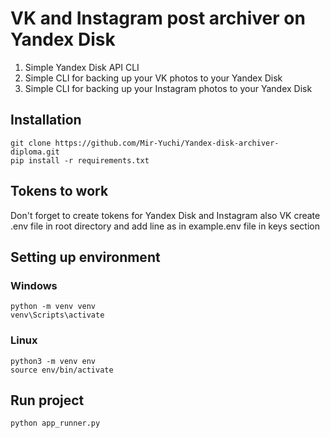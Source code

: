 # VK and Instagram post archiver on Yandex Disk

1. Simple Yandex Disk API CLI 
2. Simple CLI for backing up your VK photos to your Yandex Disk
3. Simple CLI for backing up your Instagram photos to your Yandex Disk
## Installation
```
git clone https://github.com/Mir-Yuchi/Yandex-disk-archiver-diploma.git
pip install -r requirements.txt
```
## Tokens to work
Don't forget to create tokens for Yandex Disk and Instagram also VK
create .env file in root directory and add line as in example.env file in keys section

## Setting up environment
### Windows
```
python -m venv venv
venv\Scripts\activate
```
### Linux
```
python3 -m venv env
source env/bin/activate
```
## Run project
```
python app_runner.py
```
